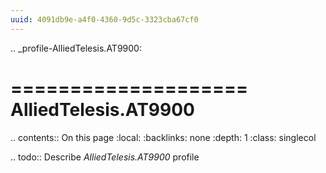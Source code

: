```yaml
---
uuid: 4091db9e-a4f0-4360-9d5c-3323cba67cf0
---
```

.. _profile-AlliedTelesis.AT9900:

====================
AlliedTelesis.AT9900
====================

.. contents:: On this page
    :local:
    :backlinks: none
    :depth: 1
    :class: singlecol

.. todo::
    Describe *AlliedTelesis.AT9900* profile

